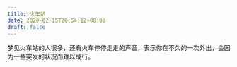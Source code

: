 ```yaml
---
title: 火车站
date: 2020-02-15T20:54:12+08:00
draft: false
---
```


梦见火车站的人很多，还有火车停停走走的声音，表示你在不久的一次外出，会因为一些突发的状况而难以成行。
